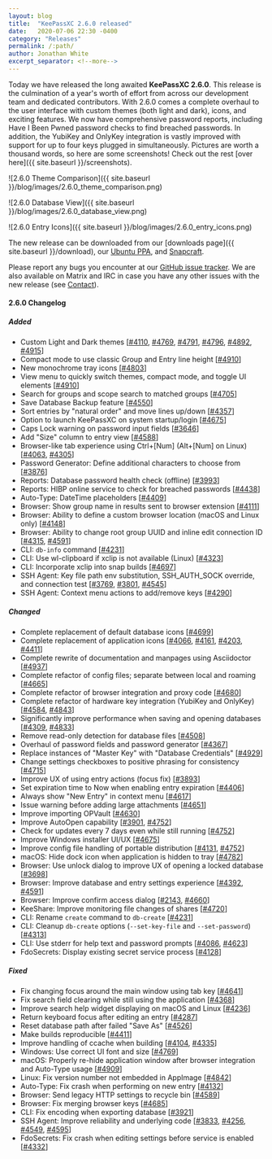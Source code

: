 ```yaml
---
layout: blog
title:  "KeePassXC 2.6.0 released"
date:   2020-07-06 22:30 -0400
category: "Releases"
permalink: /:path/
author: Jonathan White
excerpt_separator: <!--more-->
---
```


<div class="blog-teaser-img">
  <object type="image/svg+xml" data="{{ site.baseurl }}/images/keepassxc-logo.svg" alt="KeePassXC logo"></object>
</div>

Today we have released the long awaited **KeePassXC 2.6.0**. This release is the culmination of a year's worth of 
effort from across our development team and dedicated contributors. With 2.6.0 comes a complete overhaul to the
user interface with custom themes (both light and dark), icons, and exciting features. We now have comprehensive 
password reports, including Have I Been Pwned password checks to find breached passwords. In addition, the YubiKey
and OnlyKey integration is vastly improved with support for up to four keys plugged in simultaneously. Pictures are 
worth a thousand words, so here are some screenshots! Check out the rest [over here]({{ site.baseurl }}/screenshots).

![2.6.0 Theme Comparison]({{ site.baseurl }}/blog/images/2.6.0_theme_comparison.png)

<!--more-->

![2.6.0 Database View]({{ site.baseurl }}/blog/images/2.6.0_database_view.png)

![2.6.0 Entry Icons]({{ site.baseurl }}/blog/images/2.6.0_entry_icons.png)

The new release can be downloaded from our
[downloads page]({{ site.baseurl }}/download), our
[Ubuntu PPA](https://launchpad.net/~phoerious/+archive/ubuntu/keepassxc/),
and [Snapcraft](https://snapcraft.io/keepassxc/).

Please report any bugs you encounter at our [GitHub issue tracker](https://github.com/keepassxreboot/keepassxc/issues).
We are also available on Matrix and IRC in case you have any other issues with the new release
(see [Contact](/team/#contact)).

#### 2.6.0 Changelog

##### Added

- Custom Light and Dark themes [[#4110](https://github.com/keepassxreboot/keepassxc/pull/4110), [#4769](https://github.com/keepassxreboot/keepassxc/pull/4769), [#4791](https://github.com/keepassxreboot/keepassxc/pull/4791), [#4796](https://github.com/keepassxreboot/keepassxc/pull/4796), [#4892](https://github.com/keepassxreboot/keepassxc/pull/4892), [#4915](https://github.com/keepassxreboot/keepassxc/pull/4915)]
- Compact mode to use classic Group and Entry line height [[#4910](https://github.com/keepassxreboot/keepassxc/pull/4910)]
- New monochrome tray icons [[#4803](https://github.com/keepassxreboot/keepassxc/pull/4803)]
- View menu to quickly switch themes, compact mode, and toggle UI elements [[#4910](https://github.com/keepassxreboot/keepassxc/pull/4910)]
- Search for groups and scope search to matched groups [[#4705](https://github.com/keepassxreboot/keepassxc/pull/4705)]
- Save Database Backup feature [[#4550](https://github.com/keepassxreboot/keepassxc/pull/4550)]
- Sort entries by "natural order" and move lines up/down [[#4357](https://github.com/keepassxreboot/keepassxc/pull/4357)]
- Option to launch KeePassXC on system startup/login [[#4675](https://github.com/keepassxreboot/keepassxc/pull/4675)]
- Caps Lock warning on password input fields [[#3646](https://github.com/keepassxreboot/keepassxc/pull/3646)]
- Add "Size" column to entry view [[#4588](https://github.com/keepassxreboot/keepassxc/pull/4588)]
- Browser-like tab experience using Ctrl+[Num] (Alt+[Num] on Linux) [[#4063](https://github.com/keepassxreboot/keepassxc/pull/4063), [#4305](https://github.com/keepassxreboot/keepassxc/pull/4305)]
- Password Generator: Define additional characters to choose from [[#3876](https://github.com/keepassxreboot/keepassxc/pull/3876)]
- Reports: Database password health check (offline) [[#3993](https://github.com/keepassxreboot/keepassxc/pull/3993)]
- Reports: HIBP online service to check for breached passwords [[#4438](https://github.com/keepassxreboot/keepassxc/pull/4438)]
- Auto-Type: DateTime placeholders [[#4409](https://github.com/keepassxreboot/keepassxc/pull/4409)]
- Browser: Show group name in results sent to browser extension [[#4111](https://github.com/keepassxreboot/keepassxc/pull/4111)]
- Browser: Ability to define a custom browser location (macOS and Linux only) [[#4148](https://github.com/keepassxreboot/keepassxc/pull/4148)]
- Browser: Ability to change root group UUID and inline edit connection ID [[#4315](https://github.com/keepassxreboot/keepassxc/pull/4315), [#4591](https://github.com/keepassxreboot/keepassxc/pull/4591)]
- CLI: `db-info` command [[#4231](https://github.com/keepassxreboot/keepassxc/pull/4231)]
- CLI: Use wl-clipboard if xclip is not available (Linux) [[#4323](https://github.com/keepassxreboot/keepassxc/pull/4323)]
- CLI: Incorporate xclip into snap builds [[#4697](https://github.com/keepassxreboot/keepassxc/pull/4697)]
- SSH Agent: Key file path env substitution, SSH_AUTH_SOCK override, and connection test [[#3769](https://github.com/keepassxreboot/keepassxc/pull/3769), [#3801](https://github.com/keepassxreboot/keepassxc/pull/3801), [#4545](https://github.com/keepassxreboot/keepassxc/pull/4545)]
- SSH Agent: Context menu actions to add/remove keys [[#4290](https://github.com/keepassxreboot/keepassxc/pull/4290)]

##### Changed

- Complete replacement of default database icons [[#4699](https://github.com/keepassxreboot/keepassxc/pull/4699)]
- Complete replacement of application icons [[#4066](https://github.com/keepassxreboot/keepassxc/pull/4066), [#4161](https://github.com/keepassxreboot/keepassxc/pull/4161), [#4203](https://github.com/keepassxreboot/keepassxc/pull/4203), [#4411](https://github.com/keepassxreboot/keepassxc/pull/4411)]
- Complete rewrite of documentation and manpages using Asciidoctor [[#4937](https://github.com/keepassxreboot/keepassxc/pull/4937)]
- Complete refactor of config files; separate between local and roaming [[#4665](https://github.com/keepassxreboot/keepassxc/pull/4665)]
- Complete refactor of browser integration and proxy code [[#4680](https://github.com/keepassxreboot/keepassxc/pull/4680)]
- Complete refactor of hardware key integration (YubiKey and OnlyKey) [[#4584](https://github.com/keepassxreboot/keepassxc/pull/4584), [#4843](https://github.com/keepassxreboot/keepassxc/pull/4843)]
- Significantly improve performance when saving and opening databases [[#4309](https://github.com/keepassxreboot/keepassxc/pull/4309), [#4833](https://github.com/keepassxreboot/keepassxc/pull/4833)]
- Remove read-only detection for database files [[#4508](https://github.com/keepassxreboot/keepassxc/pull/4508)]
- Overhaul of password fields and password generator [[#4367](https://github.com/keepassxreboot/keepassxc/pull/4367)]
- Replace instances of "Master Key" with "Database Credentials" [[#4929](https://github.com/keepassxreboot/keepassxc/pull/4929)]
- Change settings checkboxes to positive phrasing for consistency [[#4715](https://github.com/keepassxreboot/keepassxc/pull/4715)]
- Improve UX of using entry actions (focus fix) [[#3893](https://github.com/keepassxreboot/keepassxc/pull/3893)]
- Set expiration time to Now when enabling entry expiration [[#4406](https://github.com/keepassxreboot/keepassxc/pull/4406)]
- Always show "New Entry" in context menu [[#4617](https://github.com/keepassxreboot/keepassxc/pull/4617)]
- Issue warning before adding large attachments [[#4651](https://github.com/keepassxreboot/keepassxc/pull/4651)]
- Improve importing OPVault [[#4630](https://github.com/keepassxreboot/keepassxc/pull/4630)]
- Improve AutoOpen capability [[#3901](https://github.com/keepassxreboot/keepassxc/pull/3901), [#4752](https://github.com/keepassxreboot/keepassxc/pull/4752)]
- Check for updates every 7 days even while still running [[#4752](https://github.com/keepassxreboot/keepassxc/pull/4752)]
- Improve Windows installer UI/UX [[#4675](https://github.com/keepassxreboot/keepassxc/pull/4675)]
- Improve config file handling of portable distribution [[#4131](https://github.com/keepassxreboot/keepassxc/pull/4131), [#4752](https://github.com/keepassxreboot/keepassxc/pull/4752)]
- macOS: Hide dock icon when application is hidden to tray [[#4782](https://github.com/keepassxreboot/keepassxc/pull/4782)]
- Browser: Use unlock dialog to improve UX of opening a locked database [[#3698](https://github.com/keepassxreboot/keepassxc/pull/3698)]
- Browser: Improve database and entry settings experience [[#4392](https://github.com/keepassxreboot/keepassxc/pull/4392), [#4591](https://github.com/keepassxreboot/keepassxc/pull/4591)]
- Browser: Improve confirm access dialog [[#2143](https://github.com/keepassxreboot/keepassxc/pull/2143), [#4660](https://github.com/keepassxreboot/keepassxc/pull/4660)]
- KeeShare: Improve monitoring file changes of shares [[#4720](https://github.com/keepassxreboot/keepassxc/pull/4720)]
- CLI: Rename `create` command to `db-create` [[#4231](https://github.com/keepassxreboot/keepassxc/pull/4231)]
- CLI: Cleanup `db-create` options (`--set-key-file` and `--set-password`) [[#4313](https://github.com/keepassxreboot/keepassxc/pull/4313)]
- CLI: Use stderr for help text and password prompts [[#4086](https://github.com/keepassxreboot/keepassxc/pull/4086), [#4623](https://github.com/keepassxreboot/keepassxc/pull/4623)]
- FdoSecrets: Display existing secret service process [[#4128](https://github.com/keepassxreboot/keepassxc/pull/4128)]

##### Fixed

- Fix changing focus around the main window using tab key [[#4641](https://github.com/keepassxreboot/keepassxc/pull/4641)]
- Fix search field clearing while still using the application [[#4368](https://github.com/keepassxreboot/keepassxc/pull/4368)]
- Improve search help widget displaying on macOS and Linux [[#4236](https://github.com/keepassxreboot/keepassxc/pull/4236)]
- Return keyboard focus after editing an entry [[#4287](https://github.com/keepassxreboot/keepassxc/pull/4287)]
- Reset database path after failed "Save As" [[#4526](https://github.com/keepassxreboot/keepassxc/pull/4526)]
- Make builds reproducible [[#4411](https://github.com/keepassxreboot/keepassxc/pull/4411)]
- Improve handling of ccache when building [[#4104](https://github.com/keepassxreboot/keepassxc/pull/4104), [#4335](https://github.com/keepassxreboot/keepassxc/pull/4335)]
- Windows: Use correct UI font and size [[#4769](https://github.com/keepassxreboot/keepassxc/pull/4769)]
- macOS: Properly re-hide application window after browser integration and Auto-Type usage [[#4909](https://github.com/keepassxreboot/keepassxc/pull/4909)]
- Linux: Fix version number not embedded in AppImage [[#4842](https://github.com/keepassxreboot/keepassxc/pull/4842)]
- Auto-Type: Fix crash when performing on new entry [[#4132](https://github.com/keepassxreboot/keepassxc/pull/4132)]
- Browser: Send legacy HTTP settings to recycle bin [[#4589](https://github.com/keepassxreboot/keepassxc/pull/4589)]
- Browser: Fix merging browser keys [[#4685](https://github.com/keepassxreboot/keepassxc/pull/4685)]
- CLI: Fix encoding when exporting database [[#3921](https://github.com/keepassxreboot/keepassxc/pull/3921)]
- SSH Agent: Improve reliability and underlying code [[#3833](https://github.com/keepassxreboot/keepassxc/pull/3833), [#4256](https://github.com/keepassxreboot/keepassxc/pull/4256), [#4549](https://github.com/keepassxreboot/keepassxc/pull/4549), [#4595](https://github.com/keepassxreboot/keepassxc/pull/4595)]
- FdoSecrets: Fix crash when editing settings before service is enabled [[#4332](https://github.com/keepassxreboot/keepassxc/pull/4332)]

